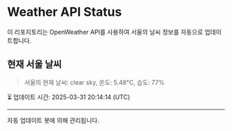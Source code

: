 
# Weather API Status

이 리포지토리는 OpenWeather API를 사용하여 서울의 날씨 정보를 자동으로 업데이트합니다.

## 현재 서울 날씨
> 서울의 현재 날씨: clear sky, 온도: 5.48°C, 습도: 77%

⏳ 업데이트 시간: 2025-03-31 20:14:14 (UTC)

---
자동 업데이트 봇에 의해 관리됩니다.
